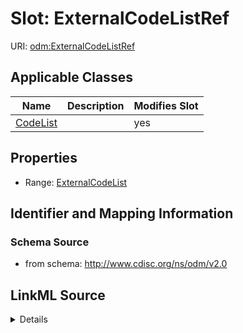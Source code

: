 # Slot: ExternalCodeListRef

URI: [odm:ExternalCodeListRef](http://www.cdisc.org/ns/odm/v2.0/ExternalCodeListRef)



<!-- no inheritance hierarchy -->




## Applicable Classes

| Name | Description | Modifies Slot |
| --- | --- | --- |
[CodeList](CodeList.md) |  |  yes  |







## Properties

* Range: [ExternalCodeList](ExternalCodeList.md)





## Identifier and Mapping Information







### Schema Source


* from schema: http://www.cdisc.org/ns/odm/v2.0




## LinkML Source

<details>
```yaml
name: ExternalCodeListRef
from_schema: http://www.cdisc.org/ns/odm/v2.0
rank: 1000
alias: ExternalCodeListRef
domain_of:
- CodeList
range: ExternalCodeList

```
</details>